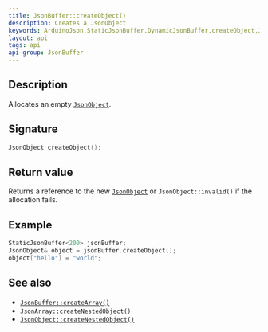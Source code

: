 ```yaml
---
title: JsonBuffer::createObject()
description: Creates a JsonObject
keywords: ArduinoJson,StaticJsonBuffer,DynamicJsonBuffer,createObject,JsonObject
layout: api
tags: api
api-group: JsonBuffer
---
```


## Description

Allocates an empty [`JsonObject`]({{site.baseurl}}/api/jsonobject/).

## Signature

```c++
JsonObject createObject();
```

## Return value

Returns a reference to the new [`JsonObject`]({{site.baseurl}}/api/jsonobject/) or `JsonObject::invalid()` if the allocation fails.

## Example

```c++
StaticJsonBuffer<200> jsonBuffer;
JsonObject& object = jsonBuffer.createObject();
object["hello"] = "world";
```

## See also

* [`JsonBuffer::createArray()`]({{site.baseurl}}/api/jsonbuffer/createarray/)
* [`JsonArray::createNestedObject()`]({{site.baseurl}}/api/jsonarray/createnestedobject/)
* [`JsonObject::createNestedObject()`]({{site.baseurl}}/api/jsonobject/createnestedobject/)